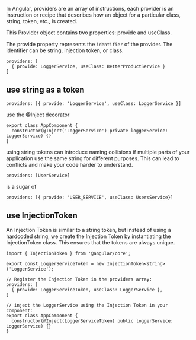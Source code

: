 

In Angular, providers are an array of instructions, each provider is an instruction or recipe that describes how an object for a particular class, string, token, etc., is created.

This Provider object contains two properties: provide and useClass.

The provide property represents the `identifier` of the provider. The identifier can be string, injection token, or class.

```
providers: [
  { provide: LoggerService, useClass: BetterProductService }
]
```

## use string as a token
```
providers: [{ provide: 'LoggerService', useClass: LoggerService }]
```

use the @Inject decorator
```
export class AppComponent {
  constructor(@Inject('LoggerService') private loggerService: LoggerService) {}
}
```
using string tokens can introduce naming collisions if multiple parts of your application use the same string for different purposes. This can lead to conflicts and make your code harder to understand.


```
providers: [UserService]
```
is a sugar of 
```
providers: [{ provide: 'USER_SERVICE', useClass: UsersService}]
``` 

## use InjectionToken

An Injection Token is similar to a string token, but instead of using a hardcoded string, we create the Injection Token by instantiating the InjectionToken class. This ensures that the tokens are always unique.

```
import { InjectionToken } from '@angular/core';

export const LoggerServiceToken = new InjectionToken<string>('LoggerService');

// Register the Injection Token in the providers array:
providers: [
  { provide: LoggerServiceToken, useClass: LoggerService },
]

// inject the LoggerService using the Injection Token in your component:
export class AppComponent {
  constructor(@Inject(LoggerServiceToken) public loggerService: LoggerService) {}
}
```
